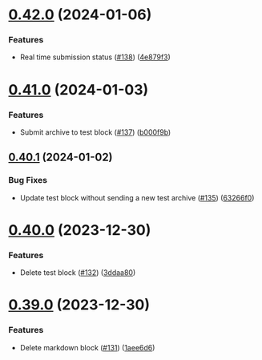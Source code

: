 # [0.42.0](https://github.com/upb-code-labs/main-api/compare/v0.41.0...v0.42.0) (2024-01-06)


### Features

* Real time submission status ([#138](https://github.com/upb-code-labs/main-api/issues/138)) ([4e879f3](https://github.com/upb-code-labs/main-api/commit/4e879f36655914e51ff835e3266b112c5291c24e))



# [0.41.0](https://github.com/upb-code-labs/main-api/compare/v0.40.1...v0.41.0) (2024-01-03)


### Features

* Submit archive to test block ([#137](https://github.com/upb-code-labs/main-api/issues/137)) ([b000f9b](https://github.com/upb-code-labs/main-api/commit/b000f9b2ab4d1f4863859525e39366de6d8e33e4))



## [0.40.1](https://github.com/upb-code-labs/main-api/compare/v0.40.0...v0.40.1) (2024-01-02)


### Bug Fixes

* Update test block without sending a new test archive ([#135](https://github.com/upb-code-labs/main-api/issues/135)) ([63266f0](https://github.com/upb-code-labs/main-api/commit/63266f07a667844eb0ba7f3263c1bb84678c9ce4))



# [0.40.0](https://github.com/upb-code-labs/main-api/compare/v0.39.0...v0.40.0) (2023-12-30)


### Features

* Delete test block ([#132](https://github.com/upb-code-labs/main-api/issues/132)) ([3ddaa80](https://github.com/upb-code-labs/main-api/commit/3ddaa80089b3e88404bfa0f92070d5f1e21722de))



# [0.39.0](https://github.com/upb-code-labs/main-api/compare/v0.38.0...v0.39.0) (2023-12-30)


### Features

* Delete markdown block ([#131](https://github.com/upb-code-labs/main-api/issues/131)) ([1aee6d6](https://github.com/upb-code-labs/main-api/commit/1aee6d6c4509953aa03d1d449cb173a916eedc27))



